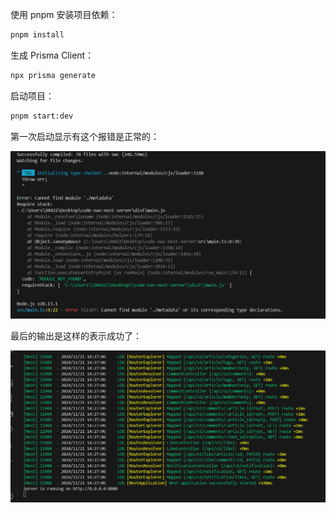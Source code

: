 使用 pnpm 安装项目依赖：

```bash
pnpm install
```

生成 Prisma Client：

```bash
npx prisma generate
```

启动项目：

```bash
pnpm start:dev
```

第一次启动显示有这个报错是正常的：

![20241121142734](https://raw.githubusercontent.com/xun082/md/main/blogs.images20241121142734.png)

最后的输出是这样的表示成功了：

![20241121142800](https://raw.githubusercontent.com/xun082/md/main/blogs.images20241121142800.png)